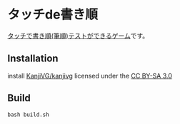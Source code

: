 # タッチde書き順

[タッチで書き順(筆順)テストができるゲーム](https://marmooo.github.io/touch-de-kakijun/)です。

## Installation

install [KanjiVG/kanjivg](https://github.com/KanjiVG/kanjivg) licensed under the
[CC BY-SA 3.0](https://creativecommons.org/licenses/by/3.0/)

## Build

```
bash build.sh
```
